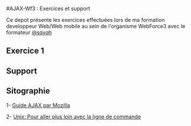 #AJAX-Wf3 : Exercices et support

Ce depot présente les exercices effectuées lors de ma formation developpeur Web/Web mobile au sein de l'organisme WebForce3 avec le formateur [@sqyqh](https://github.com/sqyqh)


## Exercice 1


## Support


## Sitographie

1- [Guide AJAX par Mozilla](https://developer.mozilla.org/fr/docs/Web/Guide/AJAX)

2- [Unix: Pour aller plus loin avec la ligne de commande](https://framabook.org/docs/Pour_aller_plus_loin_avec_la_ligne_de_commande/Pour_aller_plus_loin_avec_la_ligne_de_commande_art-libre.pdf)